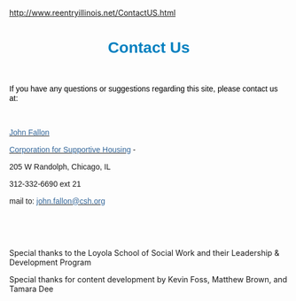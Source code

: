 http://www.reentryillinois.net/ContactUS.html
<H1 style="TEXT-ALIGN: center"><SPAN style="FONT-FAMILY: Arial,Helvetica,sans-serif; COLOR: rgb(0,128,192)">Contact Us</SPAN></H1>
<P></P>
<P><BR></P>
<P></P>
<P><SPAN style="FONT-SIZE: 14px; FONT-FAMILY: Arial,Helvetica,sans-serif; LINE-HEIGHT: 17px"><SPAN style="COLOR: rgb(0,128,192)"><SPAN style="COLOR: rgb(0,0,0)">If you have any questions or suggestions regarding this site, please contact us at:</SPAN></SPAN><BR></SPAN></P>
<P></P>
<P>&nbsp;</P>
<P></P>
<P><SPAN style="FONT-SIZE: 14px; FONT-FAMILY: Arial,Helvetica,sans-serif; LINE-HEIGHT: 17px"><A href="mailto:john.fallon@csh.org"><SPAN class=WEBON_COLOR style="COLOR: rgb(51,102,153)">John Fallon</SPAN></A><BR></SPAN></P>
<P><SPAN class=WEBON_COLOR style="COLOR: rgb(51,102,153)"></SPAN></P>
<P><SPAN style="FONT-SIZE: 14px; FONT-FAMILY: Arial,Helvetica,sans-serif; LINE-HEIGHT: 17px"><A href="http://www.csh.org/" target=_blank><SPAN class=WEBON_COLOR style="COLOR: rgb(51,102,153)">Corporation for Supportive Housing</SPAN></A><SPAN class=WEBON_COLOR style="COLOR: rgb(51,102,153)"> </SPAN>- <BR></SPAN></P>
<P><SPAN style="FONT-SIZE: 14px; FONT-FAMILY: Arial,Helvetica,sans-serif; LINE-HEIGHT: 17px">205 W Randolph, Chicago, IL<BR></SPAN></P>
<P></P>
<P><SPAN style="FONT-SIZE: 14px; FONT-FAMILY: Arial,Helvetica,sans-serif; LINE-HEIGHT: 17px">312-332-6690 ext 21&nbsp;&nbsp;&nbsp; <BR></SPAN></P>
<P><SPAN style="FONT-SIZE: 14px; FONT-FAMILY: Arial,Helvetica,sans-serif; LINE-HEIGHT: 17px">mail to:<SPAN class=WEBON_COLOR style="COLOR: rgb(51,102,153)"> </SPAN><A href="mailto:john.fallon@csh.org"><SPAN class=WEBON_COLOR style="COLOR: rgb(51,102,153)">john.fallon@csh.org</SPAN></A></SPAN><BR></P>
<P></P>
<P>&nbsp;</P>
<P><BR></P>
<P></P>
<P>Special thanks to the Loyola School of Social Work and their Leadership &amp; Development Program<BR></P>
<P></P>
<P>Special thanks&nbsp;for content&nbsp;development by Kevin Foss, Matthew Brown, and Tamara Dee<BR></P>
<P></P>
<P><BR></P>
<P></P>
<DIV class=clr></DIV>

